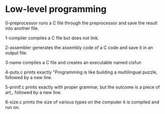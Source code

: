 # Low-level programming

0-preprocessor runs a C file through the preprocessor and save the result into another file.

1-compiler  compiles a C file but does not link.

2-assembler generates the assembly code of a C code and save it in an output file.

3-name compiles a C file and creates an executable named cisfun

4-puts.c prints exactly "Programming is like building a multilingual puzzle, followed by a new line.

5-printf.c prints exactly with proper grammar, but the outcome is a piece of art,, followed by a new line.

6-size.c  prints the size of various types on the computer it is compiled and run on.
